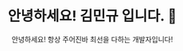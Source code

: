 <h1 align="center">안녕하세요! 김민규 입니다. 👋</h1>
<div align="center">
  안녕하세요! 항상 주어진바 최선을 다하는 개발자입니다!
</div>
<br/>
<br/>
<!--
**min9yu98/min9yu98** is a ✨ _special_ ✨ repository because its `README.md` (this file) appears on your GitHub profile.

Here are some ideas to get you started:

- 🔭 I’m currently working on ...
- 🌱 I’m currently learning ...
- 👯 I’m looking to collaborate on ...
- 🤔 I’m looking for help with ...
- 💬 Ask me about ...
- 📫 How to reach me: ...
- 😄 Pronouns: ...
- ⚡ Fun fact: ...
-->

![Anurag's GitHub stats](https://github-readme-stats.vercel.app/api?username=min9yu98&show_icons=true&theme=prussian)  

<br/>
<br/>
<div align="center">
  <h2 align="center">🛠 Tech Stacks 🛠</h2>
  <img src="https://img.shields.io/badge/Python-3776AB?style=flat&logo=Python&logoColor=white"/> 
  <img src="https://img.shields.io/badge/Java-6666CC?style=flat&logo=Java&logoColor=white"/> 
  <img src="https://img.shields.io/badge/SpringBoot-6DB33F?style=flat&logo=SpringBoot&logoColor=white"/> 
  <img src="https://img.shields.io/badge/MySQL-4479A1?style=flat&logo=MySQL&logoColor=white"/> 
  <img src="https://img.shields.io/badge/C++-00599C?style=flat&logo=C++&logoColor=white"/> 
  <img src="https://img.shields.io/badge/Linux-FCC624?style=flat&logo=Linux&logoColor=white"/> 
  <img src="https://img.shields.io/badge/Git-brightgreen.svg?&style=flat&logo=git&logoColor=white"/>
</div>
<br/>
<br/>
<div align="center">
  <h2 align="center">🛠 Cowork Tools 🛠</h2>
  <img src="https://img.shields.io/badge/GitHub-181717?style=flat&logo=GitHub&logoColor=white"/>
  <img src="https://img.shields.io/badge/Notion-000000?style=flat&logo=Notion&logoColor=white"/>
  <img src="https://img.shields.io/badge/Postman-FF6C37?style=flat&logo=postman&logoColor=white"/>
</div>
<br/>
<br/>
<div align="center">
 <h2 align="center">💫 Experience 💫</h2>
 
  |Organization|Activity|Date|
  |:---:|:---:|:---:|
  |라이징 캠프 S-Mentoring(소프트 스퀘어드)|Server 11기 온라인 멘토|2022.10 ~ 2022.12|
  |University Makeus Challenge 3기(소프트 스퀘어드)|Spring 스터디 활동|2022.8 ~ now|
  |라이징 캠프 8기(소프트 스퀘어드)|Server 파트 수료|2022.6 ~ 2022.8|
  |CUK NLP(가톨릭대학교 자연어처리 연구실)|연구원(학부연구생)|2022.01 ~ 2022.06|
 
</div>
